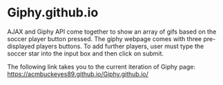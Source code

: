 # Giphy.github.io
AJAX and Giphy API come together to show an array of gifs based on the soccer player button pressed.
The giphy webpage comes with three pre-displayed players buttons. To add further players, user must type the soccer
star into the input box and then click on submit.

The following link takes you to the current iteration of Giphy page: https://acmbuckeyes89.github.io/Giphy.github.io/
